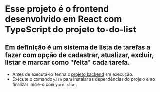 # Esse projeto é o frontend desenvolvido em React com TypeScript do projeto to-do-list
## Em definição é um sistema de lista de tarefas a fazer com opção de cadastrar, atualizar, excluir, listar e marcar como "feita" cada tarefa.

- Antes de executá-lo, tenha o [projeto backend](https://github.com/rafaelfhsantos/ToDoList-back) em execução.
- Execute o comando ``` yarn ``` para instalar as dependências do projeto e ao finalizar inicie-o com ```yarn start```
